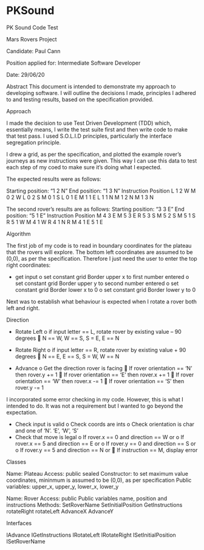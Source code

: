 # PKSound


PK Sound Code Test

Mars Rovers Project

Candidate: Paul Cann

Position applied for:  Intermediate Software Developer

Date: 29/06/20


Abstract
This document is intended to demonstrate my approach to developing software.  I will outline the decisions I made, principles I adhered to and testing results, based on the specification provided.       


Approach

I made the decision to use Test Driven Development (TDD) which, essentially means, I write the test suite first and then write code to make that test pass.  I used S.O.L.I.D principles, particularly the interface segregation principle.   

I drew a grid, as per the specification, and plotted the example rover’s journeys as new instructions were given.  This way I can use this data to test each step of my coed to make sure it’s doing what I expected.

The expected results were as follows:

Starting position: “1 2 N” 
End position: “1 3 N”
Instruction	Position
L	1 2 W
M	0 2 W
L	0 2 S
M	0 1 S
L	0 1 E
M	1 1 E
L	1 1 N
M	1 2 N
M	1 3 N

The second rover’s results are as follows:
Starting position: “3 3 E”
End position: “5 1 E”
Instruction	Position
M	4 3 E
M  	5 3 E
R	5 3 S
M	5 2 S
M	5 1 S
R	5 1 W
M	4 1 W
R	4 1 N
R 
M	4 1 E
5 1 E

Algorithm

The first job of my code is to read in boundary coordinates for the plateau that the rovers will explore.  The bottom left coordinates are assumed to be (0,0), as per the specification.  Therefore I just need the user to enter the top right coordinates:
-	get input
o	set constant grid Border upper x to first number entered
o	set constant grid Border upper y to second number entered
o	set constant grid Border lower x to 0
o	set constant grid Border lower y to 0

Next was to establish what behaviour is expected when I rotate a rover both left and right. 

Direction 
-	Rotate Left
o	if  input letter == L, rotate rover by existing value – 90 degrees
	N == W, W == S, S = E, E == N

-	Rotate Right
o	if  input letter == R, rotate rover by existing value + 90 degrees
	N == E, E == S, S = W, W == N

-	Advance
o	Get the direction rover is facing
	If rover orientation == ‘N’ then rover.y  += 1
	If rover orientation == ‘E’ then rover.x  += 1
	If rover orientation == ‘W’ then rover.x  -= 1
	If rover orientation == ‘S’ then rover.y   -= 1

I incorporated some error checking in my code.  However, this is what I intended to do.  It was not a requirement but I wanted to go beyond the expectation.
-	Check input is valid
o	Check coords are ints
o	Check orientation is char and one of ‘N’. ‘E’, ‘W’, ‘S’
-	Check that move is legal
o	If rover.x == 0 and direction == W or
o	If rover.x == 5 and direction ==  E or 
o	If rover.y == 0 and direction ==  S or
o	If rover.y == 5 and direction ==  N or
	If  instruction == M, display error

Classes

Name: Plateau
Access: public sealed 
Constructor: to set maximum value coordinates, mininmum is assumed to be (0,0), as per specification 
Public variables: upper_x, upper_y, lower_x, lower_y

Name: Rover
Access: public
Public variables name, position and instructions
Methods: SetRoverName
SetInitialPosition
GetInstructions
rotateRight
rotateLeft
AdvanceX
AdvanceY


Interfaces

IAdvance
IGetInstructions
IRotateLeft
IRotateRight
ISetInitialPosition
ISetRoverName


